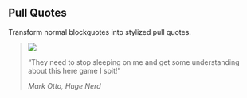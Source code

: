 ## Pull Quotes

Transform normal blockquotes into stylized pull quotes.


<blockquote class="pull-quote">
  <img class="img-circle" src="{{ relative }}assets/img/avatar-mdo.png">
  <p>
    “They need to stop sleeping on me and get some understanding about this here game I spit!”
  </p>
  <cite>Mark Otto, Huge Nerd</cite>
</blockquote>

